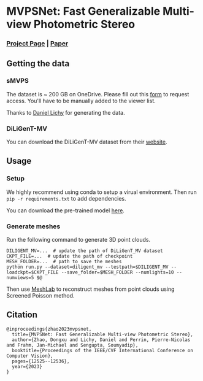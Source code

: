 # MVPSNet: Fast Generalizable Multi-view Photometric Stereo

### [Project Page](https://floralzhao.github.io/mvpsnet.github.io/) | [Paper](https://arxiv.org/abs/2305.11167)

## Getting the data
### sMVPS

The dataset is ~ 200 GB on OneDrive. Please fill out this [form](https://docs.google.com/forms/d/e/1FAIpQLSczkW6A4UsmbjHPssQ_AS3zaYRgXnRti1PhoGWkeR_mJeH4Lw/viewform?usp=sf_link) to request access. You'll have to be manually added to the viewer list.

Thanks to [Daniel Lichy](https://www.cs.umd.edu/~dlichy/) for generating the data.

### DiLiGenT-MV
You can download the DiLiGenT-MV dataset from their [website](https://sites.google.com/site/photometricstereodata/mv).

## Usage
### Setup
We highly recommend using conda to setup a virual environment. Then run `pip -r requirements.txt` to add dependencies.

You can download the pre-trained model [here](https://drive.google.com/file/d/1FtAAztfJnHJkHAqElMISYaugMrMFFwfv/view?usp=sharing).
### Generate meshes
Run the following command to generate 3D point clouds.

```
DILIGENT_MV=...  # update the path of DiLiGenT_MV dataset
CKPT_FILE=...  # update the path of checkpoint
MESH_FOLDER=...  # path to save the meshes
python run.py --dataset=diligent_mv --testpath=$DILIGENT_MV --loadckpt=$CKPT_FILE --save_folder=$MESH_FOLDER --numlights=10 --numviews=5 $@ 
```

Then use [MeshLab](https://www.meshlab.net/) to reconstruct meshes from point clouds using Screened Poisson method.


## Citation

```
@inproceedings{zhao2023mvpsnet,
  title={MVPSNet: Fast Generalizable Multi-view Photometric Stereo},
  author={Zhao, Dongxu and Lichy, Daniel and Perrin, Pierre-Nicolas and Frahm, Jan-Michael and Sengupta, Soumyadip},
  booktitle={Proceedings of the IEEE/CVF International Conference on Computer Vision},
  pages={12525--12536},
  year={2023}
}
```
